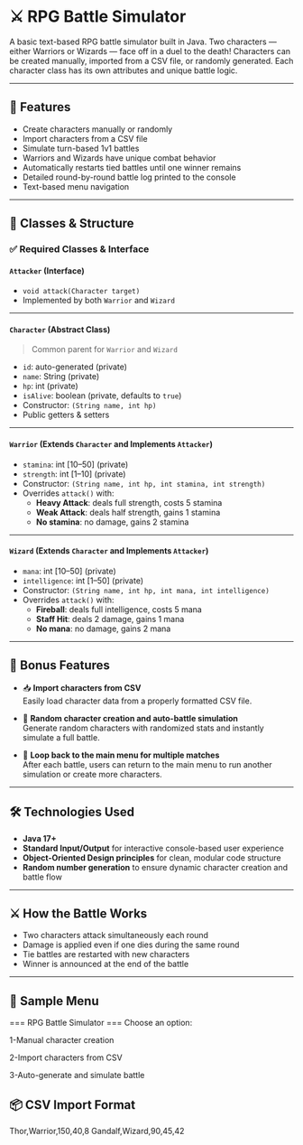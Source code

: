 # ⚔️ RPG Battle Simulator

A basic text-based RPG battle simulator built in Java. Two characters — either Warriors or Wizards — face off in a duel to the death! Characters can be created manually, imported from a CSV file, or randomly generated. Each character class has its own attributes and unique battle logic.

---

## 📜 Features

- Create characters manually or randomly
- Import characters from a CSV file
- Simulate turn-based 1v1 battles
- Warriors and Wizards have unique combat behavior
- Automatically restarts tied battles until one winner remains
- Detailed round-by-round battle log printed to the console
- Text-based menu navigation

---

## 🧠 Classes & Structure

### ✅ Required Classes & Interface

#### `Attacker` (Interface)

- `void attack(Character target)`
- Implemented by both `Warrior` and `Wizard`

---

#### `Character` (Abstract Class)

> Common parent for `Warrior` and `Wizard`

- `id`: auto-generated (private)
- `name`: String (private)
- `hp`: int (private)
- `isAlive`: boolean (private, defaults to `true`)
- Constructor: `(String name, int hp)`
- Public getters & setters

---

#### `Warrior` (Extends `Character` and Implements `Attacker`)

- `stamina`: int [10–50] (private)
- `strength`: int [1–10] (private)
- Constructor: `(String name, int hp, int stamina, int strength)`
- Overrides `attack()` with:
  - **Heavy Attack**: deals full strength, costs 5 stamina
  - **Weak Attack**: deals half strength, gains 1 stamina
  - **No stamina**: no damage, gains 2 stamina

---

#### `Wizard` (Extends `Character` and Implements `Attacker`)

- `mana`: int [10–50] (private)
- `intelligence`: int [1–50] (private)
- Constructor: `(String name, int hp, int mana, int intelligence)`
- Overrides `attack()` with:
  - **Fireball**: deals full intelligence, costs 5 mana
  - **Staff Hit**: deals 2 damage, gains 1 mana
  - **No mana**: no damage, gains 2 mana

---

## 🎯 Bonus Features

- 📥 **Import characters from CSV**  
  Easily load character data from a properly formatted CSV file.

- 🎲 **Random character creation and auto-battle simulation**  
  Generate random characters with randomized stats and instantly simulate a full battle.

- 🔄 **Loop back to the main menu for multiple matches**  
  After each battle, users can return to the main menu to run another simulation or create more characters.

---

## 🛠️ Technologies Used

- **Java 17+**
- **Standard Input/Output** for interactive console-based user experience
- **Object-Oriented Design principles** for clean, modular code structure
- **Random number generation** to ensure dynamic character creation and battle flow

---

## ⚔️ How the Battle Works

- Two characters attack simultaneously each round
- Damage is applied even if one dies during the same round
- Tie battles are restarted with new characters
- Winner is announced at the end of the battle

---

## 🧪 Sample Menu

=== RPG Battle Simulator ===
Choose an option:

1-Manual character creation

2-Import characters from CSV

3-Auto-generate and simulate battle

## 📦 CSV Import Format

Thor,Warrior,150,40,8
Gandalf,Wizard,90,45,42
